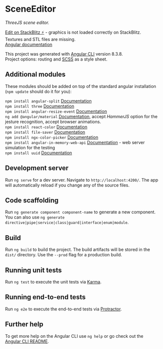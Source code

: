 # SceneEditor

*ThreeJS scene editor.*

[Edit on StackBlitz ⚡️](https://stackblitz.com/github/VJigouline/SceneEditor) - graphics is not loaded correctly on StackBlitz. Textures and STL files are missing.  
[Angular documentation](https://angular.io/docs)

This project was generated with [Angular CLI](https://github.com/angular/angular-cli) version 8.3.8.  
Project options: routing and [SCSS](https://sass-lang.com/documentation) as a style sheet.

## Additional modules

These modules should be added on top of the standard angular installation (`npm update` should do it for you):

`npm install angular-split` [Documentation](https://bertrandg.github.io/angular-split/#/documentation)  
`npm install three` [Documentation](https://threejs.org/docs/#manual/en/introduction/Import-via-modules)  
`npm install angular-resize-event` [Documentation](https://www.npmjs.com/package/angular-resize-event)  
`ng add @angular/material` [Documentation](https://material.angular.io/guide/getting-started), accept _HammerJS_ option for the jesture recognition, accept browser animations.  
`npm install react-color` [Documentation](http://casesandberg.github.io/react-color/)  
`npm install file-saver` [Documentation](https://www.npmjs.com/package/file-saver)  
`npm install ngx-color-picker` [Documentation](https://www.npmjs.com/package/ngx-color-picker)  
`npm install angular-in-memory-web-api` [Documentation](https://angular.io/tutorial/toh-pt6) - web server simulation for the testing  
`npm install uuid` [Documentation](https://www.npmjs.com/package/uuid)

## Development server

Run `ng serve` for a dev server. Navigate to `http://localhost:4200/`. The app will automatically reload if you change any of the source files.

## Code scaffolding

Run `ng generate component component-name` to generate a new component. You can also use `ng generate directive|pipe|service|class|guard|interface|enum|module`.

## Build

Run `ng build` to build the project. The build artifacts will be stored in the `dist/` directory. Use the `--prod` flag for a production build.

## Running unit tests

Run `ng test` to execute the unit tests via [Karma](https://karma-runner.github.io).

## Running end-to-end tests

Run `ng e2e` to execute the end-to-end tests via [Protractor](http://www.protractortest.org/).

## Further help

To get more help on the Angular CLI use `ng help` or go check out the [Angular CLI README](https://github.com/angular/angular-cli/blob/master/README.md).
